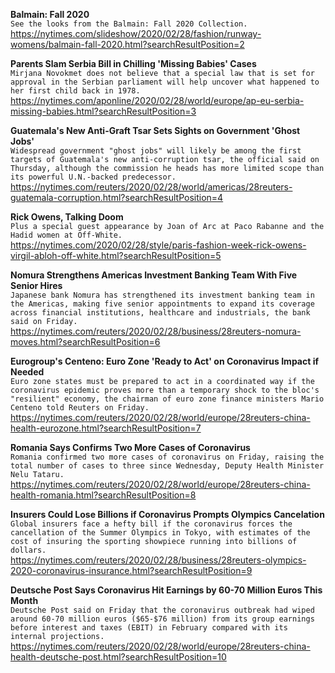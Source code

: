 **Balmain: Fall 2020**\
`See the looks from the Balmain: Fall 2020 Collection.`\
https://nytimes.com/slideshow/2020/02/28/fashion/runway-womens/balmain-fall-2020.html?searchResultPosition=2

**Parents Slam Serbia Bill in Chilling 'Missing Babies' Cases**\
`Mirjana Novokmet does not believe that a special law that is set for approval in the Serbian parliament will help uncover what happened to her first child back in 1978.`\
https://nytimes.com/aponline/2020/02/28/world/europe/ap-eu-serbia-missing-babies.html?searchResultPosition=3

**Guatemala's New Anti-Graft Tsar Sets Sights on Government 'Ghost Jobs'**\
`Widespread government "ghost jobs" will likely be among the first targets of Guatemala's new anti-corruption tsar, the official said on Thursday, although the commission he heads has more limited scope than its powerful U.N.-backed predecessor. `\
https://nytimes.com/reuters/2020/02/28/world/americas/28reuters-guatemala-corruption.html?searchResultPosition=4

**Rick Owens, Talking Doom**\
`Plus a special guest appearance by Joan of Arc at Paco Rabanne and the Hadid women at Off-White.`\
https://nytimes.com/2020/02/28/style/paris-fashion-week-rick-owens-virgil-abloh-off-white.html?searchResultPosition=5

**Nomura Strengthens Americas Investment Banking Team With Five Senior Hires**\
`Japanese bank Nomura has strengthened its investment banking team in the Americas, making five senior appointments to expand its coverage across financial institutions, healthcare and industrials, the bank said on Friday.`\
https://nytimes.com/reuters/2020/02/28/business/28reuters-nomura-moves.html?searchResultPosition=6

**Eurogroup's Centeno: Euro Zone 'Ready to Act' on Coronavirus Impact if Needed**\
`Euro zone states must be prepared to act in a coordinated way if the coronavirus epidemic proves more than a temporary shock to the bloc's "resilient" economy, the chairman of euro zone finance ministers Mario Centeno told Reuters on Friday. `\
https://nytimes.com/reuters/2020/02/28/world/europe/28reuters-china-health-eurozone.html?searchResultPosition=7

**Romania Says Confirms Two More Cases of Coronavirus**\
`Romania confirmed two more cases of coronavirus on Friday, raising the total number of cases to three since Wednesday, Deputy Health Minister Nelu Tataru.`\
https://nytimes.com/reuters/2020/02/28/world/europe/28reuters-china-health-romania.html?searchResultPosition=8

**Insurers Could Lose Billions if Coronavirus Prompts Olympics Cancelation**\
`Global insurers face a hefty bill if the coronavirus forces the cancellation of the Summer Olympics in Tokyo, with estimates of the cost of insuring the sporting showpiece running into billions of dollars.`\
https://nytimes.com/reuters/2020/02/28/business/28reuters-olympics-2020-coronavirus-insurance.html?searchResultPosition=9

**Deutsche Post Says Coronavirus Hit Earnings by 60-70 Million Euros This Month**\
`Deutsche Post said on Friday that the coronavirus outbreak had wiped around 60-70 million euros ($65-$76 million) from its group earnings before interest and taxes (EBIT) in February compared with its internal projections.`\
https://nytimes.com/reuters/2020/02/28/world/europe/28reuters-china-health-deutsche-post.html?searchResultPosition=10

